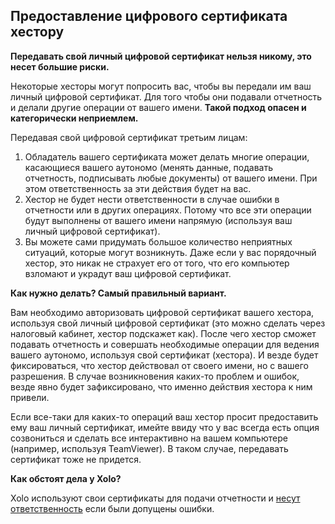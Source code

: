 ## Предоставление цифрового сертификата хестору

**Передавать свой личный цифровой сертификат нельзя никому, это несет большие риски.**

Некоторые хесторы могут попросить вас, чтобы вы передали им ваш личный цифровой сертификат. Для того чтобы они
подавали отчетность и делали другие операции от вашего имени. **Такой подход опасен и категорически
неприемлем.**

Передавая свой цифровой сертификат третьим лицам:

1. Обладатель вашего сертификата может делать многие операции, касающиеся вашего аутономо (менять данные, подавать
   отчетность, подписывать любые документы) от вашего имени. При этом ответственность за эти действия будет на вас.
2. Хестор не будет нести ответственности в случае ошибки в отчетности или в других операциях. Потому что все эти
   операции будут выполнены от вашего имени напрямую (используя ваш личный цифровой сертификат).
3. Вы можете сами придумать большое количество неприятных ситуаций, которые могут возникнуть. Даже если у вас
   порядочный хестор, это никак не страхует его от того, что его компьютер взломают и украдут ваш цифровой
   сертификат.

**Как нужно делать? Самый правильный вариант.**

Вам необходимо авторизовать цифровой сертификат вашего хестора, используя свой личный цифровой сертификат (это
можно сделать через налоговый кабинет, хестор подскажет как). После чего хестор сможет подавать отчетность и совершать
необходимые операции для ведения вашего аутономо, используя свой сертификат (хестора). И везде будет фиксироваться,
что хестор действовал от своего имени, но с вашего разрешения. В случае возникновения каких-то проблем и ошибок,
везде явно будет зафиксировано, что именно действия хестора к ним привели.

Если все-таки для каких-то операций ваш хестор просит предоставить ему ваш личный сертификат, имейте ввиду что у вас
всегда есть опция созвониться и сделать все интерактивно на вашем компьютере (например, используя TeamViewer). В
таком случае, передавать сертификат тоже не придется.

**Как обстоят дела у Xolo?**

Xolo используют свои сертификаты для подачи отчетности и [несут ответственность](#ответственность-в-случае-ошибки-1) 
если были допущены ошибки.
